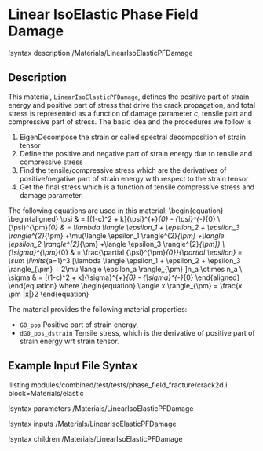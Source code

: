 # Linear IsoElastic Phase Field Damage

!syntax description /Materials/LinearIsoElasticPFDamage

## Description

This material, `LinearIsoElasticPFDamage`, defines the positive part of strain energy and positive part of stress
that drive the crack propagation, and total stress is represented as a function
of damage parameter $c$, tensile part and compressive part of stress. The basic
idea and the procedures we follow is

1. EigenDecompose the strain or called spectral decomposition of strain tensor
2. Define the positive and negative part of strain energy due to tensile and
   compressive stress
3. Find the tensile/compressive stress which are the derivatives of positive/negative
   part of strain energy with respect to the strain tensor
4. Get the final stress which is a function of tensile compressive stress and
   damage parameter.

The following equations are used in this material:
\begin{equation}
\begin{aligned}
  \psi & = [(1-c)^2 + k]{\psi}^{+}_{0} - {\psi}^{-}_{0} \\
  {\psi}^{\pm}_{0} & = \lambda \langle \epsilon_1 + \epsilon_2 + \epsilon_3 \rangle^{2}_{\pm} +\mu(\langle \epsilon_1 \rangle^{2}_{\pm} +\langle \epsilon_2 \rangle^{2}_{\pm} +\langle \epsilon_3 \rangle^{2}_{\pm}) \\
  {\sigma}^{\pm}_{0} & = \frac{\partial {\psi}^{\pm}_{0}}{\partial \epsilon} = \sum \limits_{a=1}^3 [\lambda \langle \epsilon_1 + \epsilon_2 + \epsilon_3 \rangle_{\pm} + 2\mu \langle \epsilon_a \rangle_{\pm} ]n_a \otimes n_a \\
  \sigma & = [(1-c)^2 + k]{\sigma}^{+}_{0} - {\sigma}^{-}_{0}
\end{aligned}
\end{equation}
where
\begin{equation}
\langle x \rangle_{\pm} = \frac{x \pm |x|}2
\end{equation}

The material provides the following material properties:

* `G0_pos` Positive part of strain energy,
* `dG0_pos_dstrain` Tensile stress, which is the derivative of positive part of strain energy wrt strain tensor.

## Example Input File Syntax

!listing modules/combined/test/tests/phase_field_fracture/crack2d.i block=Materials/elastic

!syntax parameters /Materials/LinearIsoElasticPFDamage

!syntax inputs /Materials/LinearIsoElasticPFDamage

!syntax children /Materials/LinearIsoElasticPFDamage
